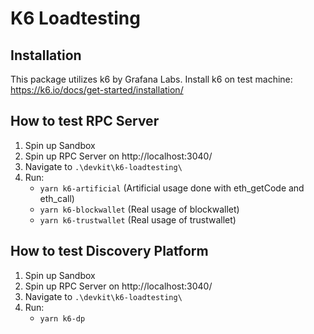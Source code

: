 # K6 Loadtesting

## Installation 

This package utilizes k6 by Grafana Labs.
Install k6 on test machine: https://k6.io/docs/get-started/installation/


## How to test RPC Server

1. Spin up Sandbox 
2. Spin up RPC Server on http://localhost:3040/
3. Navigate to `.\devkit\k6-loadtesting\`
4. Run:
    - `yarn k6-artificial`  (Artificial usage done with eth_getCode and eth_call)
    - `yarn k6-blockwallet` (Real usage of blockwallet)
    - `yarn k6-trustwallet` (Real usage of trustwallet)

## How to test Discovery Platform

1. Spin up Sandbox 
2. Spin up RPC Server on http://localhost:3040/
3. Navigate to `.\devkit\k6-loadtesting\`
4. Run:
    - `yarn k6-dp` 